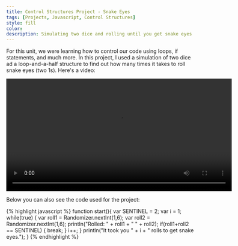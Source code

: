 ```yaml
---
title: Control Structures Project - Snake Eyes
tags: [Projects, Javascript, Control Structures]
style: fill
color: 
description: Simulating two dice and rolling until you get snake eyes
---
```


For this unit, we were learning how to control our code using loops, if statements, and much more. In this project, I used a simulation of two dice ad a loop-and-a-half structure to find out how many times it takes to roll snake eyes (two 1s). Here's a video: 

<video width="600" controls="controls">
  <source src="/assets/vids/control-structures.mp4">
</video>

Below you can also see the code used for the project: 

{% highlight javascript %}
function start(){
	var SENTINEL = 2;
	var i = 1;
	while(true) {
	    var roll1 = Randomizer.nextInt(1,6);
	    var roll2 = Randomizer.nextInt(1,6);
	    println("Rolled: " + roll1 + " " + roll2);
	    if(roll1+roll2 == SENTINEL) {
	        break;
	    }
	    i++;
	}
	println("It took you " + i + " rolls to get snake eyes.");
}
{% endhighlight %}
